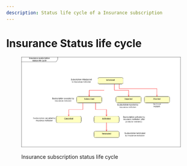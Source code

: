 ```yaml
---
description: Status life cycle of a Insurance subscription
---
```


# Insurance Status life cycle

<div data-full-width="true">

<figure><img src="../../.gitbook/assets/Insurance subscription status life cycle.drawio (2).png" alt=""><figcaption><p>Insurance subscription status life cycle</p></figcaption></figure>

</div>
